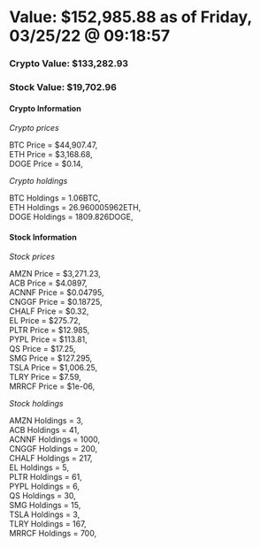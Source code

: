# Value: $152,985.88 as of Friday, 03/25/22 @ 09:18:57 

### Crypto Value: $133,282.93

### Stock Value: $19,702.96

#### Crypto Information 
*Crypto prices* 

BTC Price = $44,907.47,  
ETH Price = $3,168.68,  
DOGE Price = $0.14,  


*Crypto holdings* 

BTC Holdings = 1.06BTC,  
ETH Holdings = 26.960005962ETH,  
DOGE Holdings = 1809.826DOGE,  


#### Stock Information 

*Stock prices* 

AMZN Price = $3,271.23,  
ACB Price = $4.0897,  
ACNNF Price = $0.04795,  
CNGGF Price = $0.18725,  
CHALF Price = $0.32,  
EL Price = $275.72,  
PLTR Price = $12.985,  
PYPL Price = $113.81,  
QS Price = $17.25,  
SMG Price = $127.295,  
TSLA Price = $1,006.25,  
TLRY Price = $7.59,  
MRRCF Price = $1e-06,  


*Stock holdings* 

AMZN Holdings = 3,  
ACB Holdings = 41,  
ACNNF Holdings = 1000,  
CNGGF Holdings = 200,  
CHALF Holdings = 217,  
EL Holdings = 5,  
PLTR Holdings = 61,  
PYPL Holdings = 6,  
QS Holdings = 30,  
SMG Holdings = 15,  
TSLA Holdings = 3,  
TLRY Holdings = 167,  
MRRCF Holdings = 700,  


